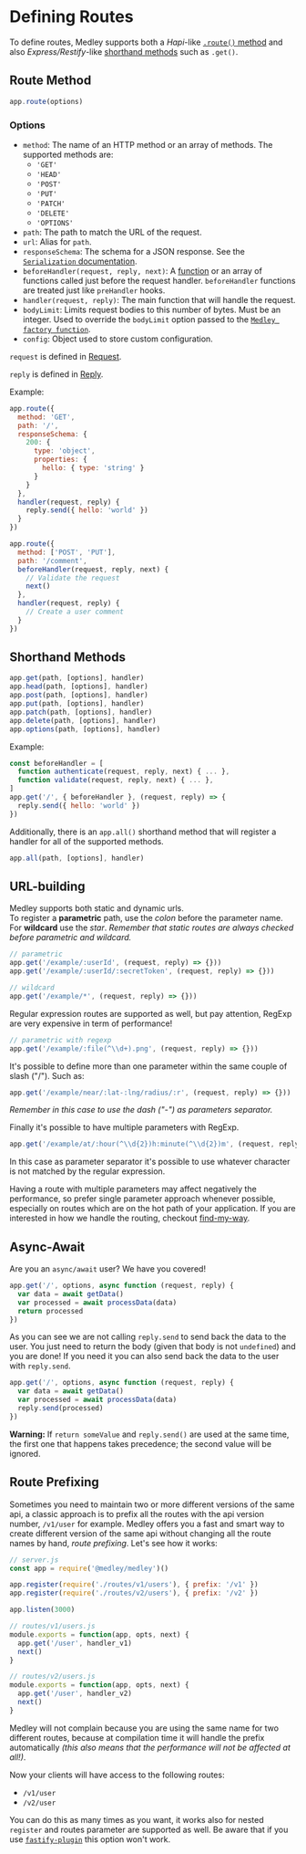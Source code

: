 # Defining Routes

To define routes, Medley supports both a *Hapi*-like [`.route()` method](#route-method) and
also *Express/Restify*-like [shorthand methods](#shorthand-methods) such as `.get()`.

## Route Method

```js
app.route(options)
```

### Options

+ `method`: The name of an HTTP method or an array of methods. The supported methods are:
  + `'GET'`
  + `'HEAD'`
  + `'POST'`
  + `'PUT'`
  + `'PATCH'`
  + `'DELETE'`
  + `'OPTIONS'`
+ `path`: The path to match the URL of the request.
+ `url`: Alias for `path`.
+ `responseSchema`: The schema for a JSON response. See the [`Serialization` documentation](Serialization.md).
+ `beforeHandler(request, reply, next)`: A [function](Hooks.md#before-handler) or an array of functions called just before the request handler. `beforeHandler` functions are treated just like `preHandler` hooks.
+ `handler(request, reply)`: The main function that will handle the request.
+ `bodyLimit`: Limits request bodies to this number of bytes. Must be an integer. Used to override the `bodyLimit` option passed to the [`Medley factory function`](Factory.md#bodylimit).
+ `config`: Object used to store custom configuration.

`request` is defined in [Request](Request.md).

`reply` is defined in [Reply](Reply.md).


Example:

```js
app.route({
  method: 'GET',
  path: '/',
  responseSchema: {
    200: {
      type: 'object',
      properties: {
        hello: { type: 'string' }
      }
    }
  },
  handler(request, reply) {
    reply.send({ hello: 'world' })
  }
})

app.route({
  method: ['POST', 'PUT'],
  path: '/comment',
  beforeHandler(request, reply, next) {
    // Validate the request
    next()  
  },
  handler(request, reply) {
    // Create a user comment
  }  
})
```

## Shorthand Methods

```js
app.get(path, [options], handler)
app.head(path, [options], handler)
app.post(path, [options], handler)
app.put(path, [options], handler)
app.patch(path, [options], handler)
app.delete(path, [options], handler)
app.options(path, [options], handler)
```

Example:

```js
const beforeHandler = [
  function authenticate(request, reply, next) { ... },
  function validate(request, reply, next) { ... },
]
app.get('/', { beforeHandler }, (request, reply) => {
  reply.send({ hello: 'world' })
})
```

Additionally, there is an `app.all()` shorthand method that will register a handler for all of the supported methods.

```js
app.all(path, [options], handler)
```

## URL-building
Medley supports both static and dynamic urls.<br>
To register a **parametric** path, use the *colon* before the parameter name. For **wildcard** use the *star*.
*Remember that static routes are always checked before parametric and wildcard.*

```js
// parametric
app.get('/example/:userId', (request, reply) => {}))
app.get('/example/:userId/:secretToken', (request, reply) => {}))

// wildcard
app.get('/example/*', (request, reply) => {}))
```

Regular expression routes are supported as well, but pay attention, RegExp are very expensive in term of performance!
```js
// parametric with regexp
app.get('/example/:file(^\\d+).png', (request, reply) => {}))
```

It's possible to define more than one parameter within the same couple of slash ("/"). Such as:
```js
app.get('/example/near/:lat-:lng/radius/:r', (request, reply) => {}))
```
*Remember in this case to use the dash ("-") as parameters separator.*

Finally it's possible to have multiple parameters with RegExp.
```js
app.get('/example/at/:hour(^\\d{2})h:minute(^\\d{2})m', (request, reply) => {}))
```
In this case as parameter separator it's possible to use whatever character is not matched by the regular expression.

Having a route with multiple parameters may affect negatively the performance, so prefer single parameter approach whenever possible, especially on routes which are on the hot path of your application.
If you are interested in how we handle the routing, checkout [find-my-way](https://github.com/delvedor/find-my-way).

## Async-Await
Are you an `async/await` user? We have you covered!
```js
app.get('/', options, async function (request, reply) {
  var data = await getData()
  var processed = await processData(data)
  return processed
})
```
As you can see we are not calling `reply.send` to send back the data to the user. You just need to return the body (given that body is not `undefined`) and you are done!
If you need it you can also send back the data to the user with `reply.send`.
```js
app.get('/', options, async function (request, reply) {
  var data = await getData()
  var processed = await processData(data)
  reply.send(processed)
})
```

**Warning:** If `return someValue` and `reply.send()` are used at the same time, the first one that happens takes precedence; the second value will be ignored.

## Route Prefixing
Sometimes you need to maintain two or more different versions of the same api, a classic approach is to prefix all the routes with the api version number, `/v1/user` for example.
Medley offers you a fast and smart way to create different version of the same api without changing all the route names by hand, *route prefixing*. Let's see how it works:

```js
// server.js
const app = require('@medley/medley')()

app.register(require('./routes/v1/users'), { prefix: '/v1' })
app.register(require('./routes/v2/users'), { prefix: '/v2' })

app.listen(3000)
```
```js
// routes/v1/users.js
module.exports = function(app, opts, next) {
  app.get('/user', handler_v1)
  next()
}
```
```js
// routes/v2/users.js
module.exports = function(app, opts, next) {
  app.get('/user', handler_v2)
  next()
}
```
Medley will not complain because you are using the same name for two different routes, because at compilation time it will handle the prefix automatically *(this also means that the performance will not be affected at all!)*.

Now your clients will have access to the following routes:
- `/v1/user`
- `/v2/user`

You can do this as many times as you want, it works also for nested `register` and routes parameter are supported as well.
Be aware that if you use [`fastify-plugin`](https://github.com/fastify/fastify-plugin) this option won't work.
